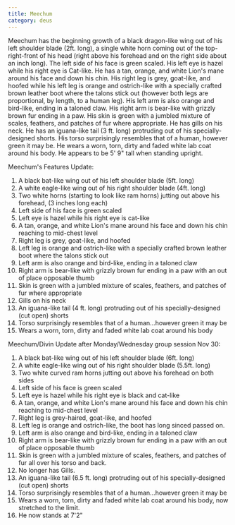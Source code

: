 ```yaml
---
title: Meechum
category: deus
---
```

Meechum has the beginning growth of a black dragon-like wing out of his left shoulder blade (2ft. long), a single white horn coming out of the top-right-front of his head (right above his forehead and on the right side about an inch long). The left side of his face is green scaled. His left eye is hazel while his right eye is Cat-like. He has a tan, orange, and white Lion's mane around his face and down his chin. His right leg is grey, goat-like, and hoofed while his left leg is orange and ostrich-like with a specially crafted brown leather boot where the talons stick out (however both legs are proportional, by length, to a human leg). His left arm is also orange and bird-like, ending in a taloned claw. His right arm is bear-like with grizzly brown fur ending in a paw. His skin is green with a jumbled mixture of scales, feathers, and patches of fur where appropriate. He has gills on his neck. He has an iguana-like tail (3 ft. long) protruding out of his specially-designed shorts. His torso surprisingly resembles that of a human, however green it may be. He wears a worn, torn, dirty and faded white lab coat around his body.  He appears to be 5' 9&quot; tall when standing upright.

Meechum's Features Update:

1.  A black bat-like wing out of his left shoulder blade (5ft. long)
2.  A white eagle-like wing out of his right shoulder blade (4ft. long)
3.  Two white horns (starting to look like ram horns) jutting out above his forehead, (3 inches long each)
4.  Left side of his face is green scaled
5.  Left eye is hazel while his right eye is cat-like
6.  A tan, orange, and white Lion's mane around his face and down his chin reaching to mid-chest level
7.  Right leg is grey, goat-like, and hoofed
8.  Left leg is orange and ostrich-like with a specially crafted brown leather boot where the talons stick out
9.  Left arm is also orange and bird-like, ending in a taloned claw
10. Right arm is bear-like with grizzly brown fur ending in a paw with an out of place opposable thumb
11. Skin is green with a jumbled mixture of scales, feathers, and patches of fur where appropriate
12. Gills on his neck
13. An iguana-like tail (4 ft. long) protruding out of his specially-designed (cut open) shorts
14. Torso surprisingly resembles that of a human...however green it may be
15. Wears a worn, torn, dirty and faded white lab coat around his body

Meechum/Divin Update after Monday/Wednesday group session Nov 30:

1.  A black bat-like wing out of his left shoulder blade (6ft. long)
2.  A white eagle-like wing out of his right shoulder blade (5.5ft. long)
3.  Two white curved ram horns jutting out above his forehead on both sides
4.  Left side of his face is green scaled
5.  Left eye is hazel while his right eye is black and cat-like
6.  A tan, orange, and white Lion's mane around his face and down his chin reaching to mid-chest level
7.  Right leg is grey-haired, goat-like, and hoofed
8.  Left leg is orange and ostrich-like, the boot has long sinced passed on.
9.  Left arm is also orange and bird-like, ending in a taloned claw
10. Right arm is bear-like with grizzly brown fur ending in a paw with an out of place opposable thumb
11. Skin is green with a jumbled mixture of scales, feathers, and patches of fur all over his torso and back.
12. No longer has Gills.
13. An iguana-like tail (6.5 ft. long) protruding out of his specially-designed (cut open) shorts
14. Torso surprisingly resembles that of a human...however green it may be
15. Wears a worn, torn, dirty and faded white lab coat around his body, now stretched to the limit.
16. He now stands at 7'2&quot;
